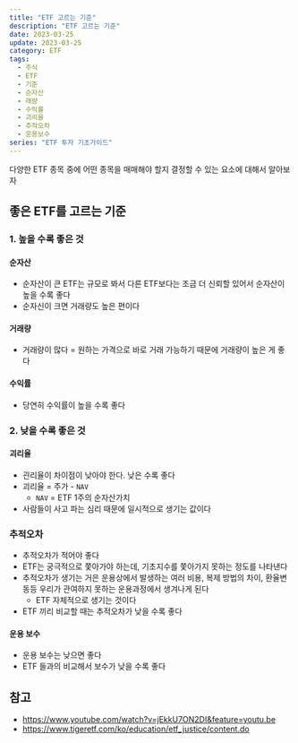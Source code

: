```yaml
---
title: "ETF 고르는 기준"
description: "ETF 고르는 기준"
date: 2023-03-25
update: 2023-03-25
category: ETF
tags:
  - 주식
  - ETF
  - 기준
  - 순자산
  - 래량
  - 수익률
  - 괴리율
  - 추적오차
  - 운용보수
series: "ETF 투자 기초가이드"
---
```


다양한 ETF 종목 중에 어떤 종목을 매매해야 할지 결정할 수 있는 요소에 대해서 알아보자

## 좋은 ETF를 고르는 기준

### 1. 높을 수록 좋은 것

#### 순자산

- 순자산이 큰 ETF는 규모로 봐서 다른 ETF보다는 조금 더 신뢰할 있어서 순자산이 높을 수록 좋다
- 순자신이 크면 거래량도 높은 편이다

#### 거래량

- 거래량이 많다 = 원하는 가격으로 바로 거래 가능하기 때문에 거래량이 높은 게 좋다

#### 수익률

- 당연히 수익률이 높을 수록 좋다

### 2. 낮을 수록 좋은 것

#### 괴리율

- 괸리율이 차이점이 낮아야 한다. 낮은 수록 좋다
- 괴리율 = 주가 - `NAV`
    - `NAV` = ETF 1주의 순자산가치
- 사람들이 사고 파는 심리 때문에 일시적으로 생기는 값이다

### 추적오차

- 추적오차가 적어야 좋다
- ETF는 궁극적으로 쫓아가야 하는데, 기초지수를 쫓아가지 못하는 정도를 나타낸다
- 추적오차가 생기는 거은 운용상에서 발생하는 여러 비용, 복제 방법의 차이, 환율변동등 우리가 관여하지 못하는 운용과정에서 생겨나게 된다
    - ETF 자체적으로 생기는 것이다
- ETF 끼리 비교할 때는 추적오차가 낮을 수록 좋다

#### 운용 보수

- 운용 보수는 낮으면 좋다
- ETF 들과의 비교해서 보수가 낮을 수록 좋다

## 참고

- https://www.youtube.com/watch?v=jEkkU7ON2DI&feature=youtu.be
- https://www.tigeretf.com/ko/education/etf_justice/content.do